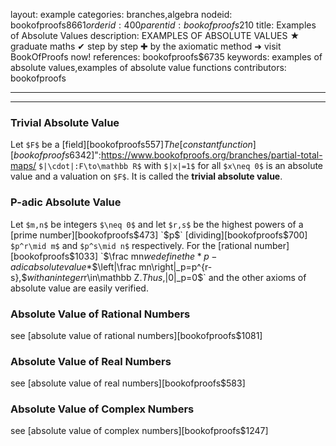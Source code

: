 layout: example
categories: branches,algebra
nodeid: bookofproofs$8661
orderid: 400
parentid: bookofproofs$210
title: Examples of Absolute Values
description: EXAMPLES OF ABSOLUTE VALUES ★ graduate maths ✔ step by step ✚ by the axiomatic method ➜ visit BookOfProofs now!
references: bookofproofs$6735
keywords: examples of absolute values,examples of absolute value functions
contributors: bookofproofs

---


---

### Trivial Absolute Value

Let `$F$` be a [field][bookofproofs$557] The [constant function][bookofproofs$6342]":https://www.bookofproofs.org/branches/partial-total-maps/ `$|\cdot|:F\to\mathbb R$` with `$|x|=1$` for all `$x\neq 0$` is an absolute value and a valuation on `$F$`. It is called the **trivial absolute value**.

### P-adic Absolute Value

Let `$m,n$` be integers `$\neq 0$` and let `$r,s$` be the highest powers of a [prime number][bookofproofs$473] `$p$` [dividing][bookofproofs$700] `$p^r\mid m$` and `$p^s\mid n$` respectively. For the [rational number][bookofproofs$1033] `$\frac mn$` we define the *p-adic absolute value*
`$$\left|\frac mn\right|_p=p^{r-s},$$` with an integer `$r\in\mathbb Z.$` Thus, `$|0|_p=0$` and the other axioms of absolute value are easily verified. 

### Absolute Value of Rational Numbers

see [absolute value of rational numbers][bookofproofs$1081]

### Absolute Value of Real Numbers

see [absolute value of real numbers][bookofproofs$583]

### Absolute Value of Complex Numbers

see [absolute value of complex numbers][bookofproofs$1247]
